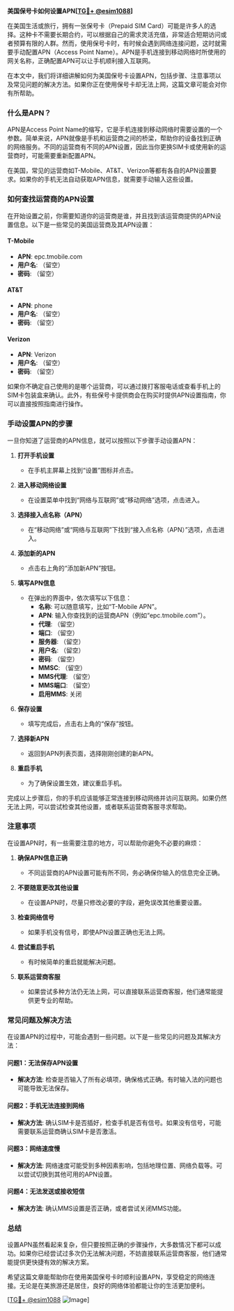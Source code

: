 **美国保号卡如何设置APN[[TG💪+ @esim1088](https://t.me/s/esim1088)]**

在美国生活或旅行，拥有一张保号卡（Prepaid SIM Card）可能是许多人的选择。这种卡不需要长期合约，可以根据自己的需求灵活充值，非常适合短期访问或者预算有限的人群。然而，使用保号卡时，有时候会遇到网络连接问题，这时就需要手动配置APN（Access Point Name）。APN是手机连接到移动网络时所使用的网关名称，正确配置APN可以让手机顺利接入互联网。

在本文中，我们将详细讲解如何为美国保号卡设置APN，包括步骤、注意事项以及常见问题的解决方法。如果你正在使用保号卡却无法上网，这篇文章可能会对你有所帮助。

### 什么是APN？

APN是Access Point Name的缩写，它是手机连接到移动网络时需要设置的一个参数。简单来说，APN就像是手机和运营商之间的桥梁，帮助你的设备找到正确的网络服务。不同的运营商有不同的APN设置，因此当你更换SIM卡或使用新的运营商时，可能需要重新配置APN。

在美国，常见的运营商如T-Mobile、AT&T、Verizon等都有各自的APN设置要求。如果你的手机无法自动获取APN信息，就需要手动输入这些设置。

### 如何查找运营商的APN设置

在开始设置之前，你需要知道你的运营商是谁，并且找到该运营商提供的APN设置信息。以下是一些常见的美国运营商及其APN设置：

#### T-Mobile
- **APN**: epc.tmobile.com
- **用户名**: （留空）
- **密码**: （留空）

#### AT&T
- **APN**: phone
- **用户名**: （留空）
- **密码**: （留空）

#### Verizon
- **APN**: Verizon
- **用户名**: （留空）
- **密码**: （留空）

如果你不确定自己使用的是哪个运营商，可以通过拨打客服电话或查看手机上的SIM卡包装盒来确认。此外，有些保号卡提供商会在购买时提供APN设置指南，你可以直接按照指南进行操作。

### 手动设置APN的步骤

一旦你知道了运营商的APN信息，就可以按照以下步骤手动设置APN：

1. **打开手机设置**
   - 在手机主屏幕上找到“设置”图标并点击。
   
2. **进入移动网络设置**
   - 在设置菜单中找到“网络与互联网”或“移动网络”选项，点击进入。

3. **选择接入点名称（APN）**
   - 在“移动网络”或“网络与互联网”下找到“接入点名称（APN）”选项，点击进入。

4. **添加新的APN**
   - 点击右上角的“添加新APN”按钮。

5. **填写APN信息**
   - 在弹出的界面中，依次填写以下信息：
     - **名称**: 可以随意填写，比如“T-Mobile APN”。
     - **APN**: 输入你查找到的运营商APN（例如“epc.tmobile.com”）。
     - **代理**: （留空）
     - **端口**: （留空）
     - **服务器**: （留空）
     - **用户名**: （留空）
     - **密码**: （留空）
     - **MMSC**: （留空）
     - **MMS代理**: （留空）
     - **MMS端口**: （留空）
     - **启用MMS**: 关闭

6. **保存设置**
   - 填写完成后，点击右上角的“保存”按钮。

7. **选择新APN**
   - 返回到APN列表页面，选择刚刚创建的新APN。

8. **重启手机**
   - 为了确保设置生效，建议重启手机。

完成以上步骤后，你的手机应该能够正常连接到移动网络并访问互联网。如果仍然无法上网，可以尝试检查其他设置，或者联系运营商客服寻求帮助。

### 注意事项

在设置APN时，有一些需要注意的地方，可以帮助你避免不必要的麻烦：

1. **确保APN信息正确**
   - 不同运营商的APN设置可能有所不同，务必确保你输入的信息完全正确。

2. **不要随意更改其他设置**
   - 在设置APN时，尽量只修改必要的字段，避免误改其他重要设置。

3. **检查网络信号**
   - 如果手机没有信号，即使APN设置正确也无法上网。

4. **尝试重启手机**
   - 有时候简单的重启就能解决问题。

5. **联系运营商客服**
   - 如果尝试多种方法仍无法上网，可以直接联系运营商客服，他们通常能提供更专业的帮助。

### 常见问题及解决方法

在设置APN的过程中，可能会遇到一些问题。以下是一些常见的问题及其解决方法：

#### 问题1：无法保存APN设置
- **解决方法**: 检查是否输入了所有必填项，确保格式正确。有时输入法的问题也可能导致无法保存。

#### 问题2：手机无法连接到网络
- **解决方法**: 确认SIM卡是否插好，检查手机是否有信号。如果没有信号，可能需要联系运营商确认SIM卡是否激活。

#### 问题3：网络速度慢
- **解决方法**: 网络速度可能受到多种因素影响，包括地理位置、网络负载等。可以尝试切换到其他可用的APN设置。

#### 问题4：无法发送或接收短信
- **解决方法**: 确认MMS设置是否正确，或者尝试关闭MMS功能。

### 总结

设置APN虽然看起来复杂，但只要按照正确的步骤操作，大多数情况下都可以成功。如果你已经尝试过多次仍无法解决问题，不妨直接联系运营商客服，他们通常能提供更快捷有效的解决方案。

希望这篇文章能帮助你在使用美国保号卡时顺利设置APN，享受稳定的网络连接。无论是在美旅游还是居住，良好的网络体验都能让你的生活更加便利。

[[TG💪+ @esim1088](https://t.me/s/esim1088) ![Image](https://i.postimg.cc/4NQfJmqS/Snipaste-2025-05-13-00-14-12.png)]